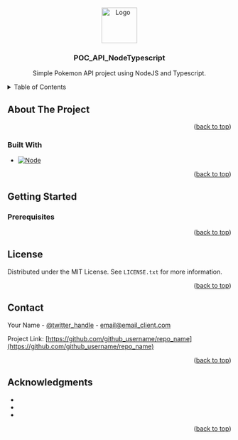 <a name="readme-top"></a>

<!-- PROJECT LOGO -->
<br />
<div align="center">
  <a href="https://github.com/DevThibautMonin/POC_API_NodeTypescript">
    <img src="images/logo.png" alt="Logo" width="80" height="80">
  </a>

<h3 align="center">POC_API_NodeTypescript</h3>

  <p align="center">
    Simple Pokemon API project using NodeJS and Typescript.
  </p>
</div>

<!-- TABLE OF CONTENTS -->
<details>
  <summary>Table of Contents</summary>
  <ol>
    <li>
      <a href="#about-the-project">About The Project</a>
      <ul>
        <li><a href="#built-with">Built With</a></li>
      </ul>
    </li>
    <li>
      <a href="#getting-started">Getting Started</a>
      <ul>
        <li><a href="#prerequisites">Prerequisites</a></li>
        <li><a href="#installation">Installation</a></li>
      </ul>
    </li>
    <li><a href="#license">License</a></li>
    <li><a href="#contact">Contact</a></li>
    <li><a href="#acknowledgments">Acknowledgments</a></li>
  </ol>
</details>

<!-- ABOUT THE PROJECT -->
## About The Project

<p align="right">(<a href="#readme-top">back to top</a>)</p>

### Built With
* [![Node][Node-logo]][Node-url]

<p align="right">(<a href="#readme-top">back to top</a>)</p>

<!-- GETTING STARTED -->
## Getting Started

### Prerequisites

<p align="right">(<a href="#readme-top">back to top</a>)</p>

<!-- LICENSE -->
## License

Distributed under the MIT License. See `LICENSE.txt` for more information.

<p align="right">(<a href="#readme-top">back to top</a>)</p>

<!-- CONTACT -->
## Contact

Your Name - [@twitter_handle](https://twitter.com/twitter_handle) - email@email_client.com

Project Link: [https://github.com/github_username/repo_name](https://github.com/github_username/repo_name)

<p align="right">(<a href="#readme-top">back to top</a>)</p>

<!-- ACKNOWLEDGMENTS -->
## Acknowledgments

* []()
* []()
* []()

<p align="right">(<a href="#readme-top">back to top</a>)</p>

<!-- MARKDOWN LINKS & IMAGES -->
[Node-logo]: https://nodejs.org/static/images/logo.svg
[Node-url]: https://nodejs.org/en/
